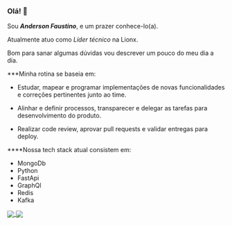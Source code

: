 ### Olá! 👋

Sou ***Anderson Faustino***, e um prazer conhece-lo(a).

Atualmente atuo como *Líder técnico* na Lionx.

Bom para sanar algumas dúvidas vou descrever um pouco do meu dia a dia. 

***Minha rotina se baseia em:

- Estudar, mapear e programar implementações de novas funcionalidades e correções pertinentes junto ao time.

- Alinhar e definir processos, transparecer e delegar as tarefas para desenvolvimento do produto.

- Realizar code review, aprovar pull requests e validar entregas para deploy.

****Nossa tech stack atual consistem em:
  - MongoDb
  - Python
  - FastApi
  - GraphQl
  - Redis
  - Kafka
  
<a href="https://github.com/anuraghazra/github-readme-stats">
  <img align="center" src="https://github-readme-stats.vercel.app/api?username=andersonflima" />
</a>
<a href="https://github.com/anuraghazra/convoychat">
  <img align="center" src="https://github-readme-stats.vercel.app/api/top-langs/?username=andersonflima&layout=compact" />
</a>
